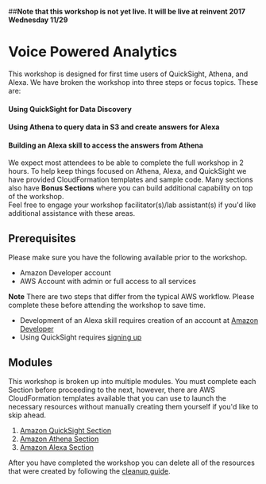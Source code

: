 ##**Note that this workshop is not yet live.  It will be live at reinvent 2017 Wednesday 11/29**

# Voice Powered Analytics

This workshop is designed for first time users of QuickSight, Athena, and Alexa. We have broken the workshop into three steps or focus topics. 
These are:

#### Using QuickSight for Data Discovery
#### Using Athena to query data in S3 and create answers for Alexa
#### Building an Alexa skill to access the answers from Athena

We expect most attendees to be able to complete the full workshop in 2 hours. 
To help keep things focused on Athena, Alexa, and QuickSight we have provided CloudFormation templates and sample code.
Many sections also have **Bonus Sections** where you can build additional capability on top of the workshop.  
Feel free to engage your workshop facilitator(s)/lab assistant(s) if you'd like additional assistance with these areas.  


## Prerequisites

Please make sure you have the following available prior to the workshop.

* Amazon Developer account
* AWS Account with admin or full access to all services

**Note** There are two steps that differ from the typical AWS workflow. 
Please complete these before attending the workshop to save time. 
* Development of an Alexa skill requires creation of an account at [Amazon Developer](https://developer.amazon.com/alexa) 
* Using QuickSight requires [signing up](http://docs.aws.amazon.com/quicksight/latest/user/sign-up-existing.html)


## Modules

This workshop is broken up into multiple modules. You must complete each Section before proceeding to the next, however, there are AWS CloudFormation templates available that you can use to launch the necessary resources without manually creating them yourself if you'd like to skip ahead.

1. [Amazon QuickSight Section](README-QuickSight.md)
1. [Amazon Athena Section](README-Athena.md)
1. [Amazon Alexa Section](README-Alexa.md)

After you have completed the workshop you can delete all of the resources that were created by following the [cleanup guide](README-Cleanup.md).